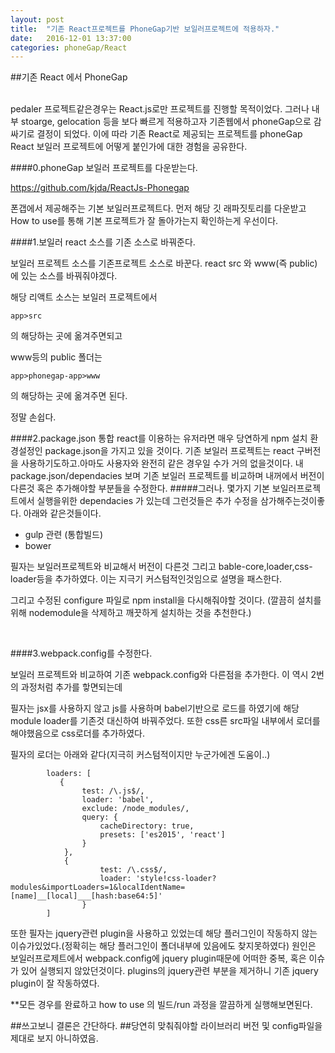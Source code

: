 ```yaml
---
layout: post
title:  "기존 React프로젝트를 PhoneGap기반 보일러프로젝트에 적용하자."
date:   2016-12-01 13:37:00
categories: phoneGap/React
---
```


##기존 React 에서  PhoneGap

<br>
pedaler 프로젝트같은경우는 React.js로만 프로젝트를 진행할 목적이었다. 
그러나 내부 stoarge, gelocation 등을 보다 빠르게 적용하고자 기존웹에서 phoneGap으로 감싸기로 결정이 되었다. 
이에 따라 기존 React로 제공되는 프로젝트를 phoneGap React 보일러 프로젝트에 어떻게 붙인가에 대한 경험을 공유한다.
<br>

####0.phoneGap 보일러 프로젝트를 다운받는다.

https://github.com/kjda/ReactJs-Phonegap

폰갭에서 제공해주는 기본 보일러프로젝트다. 
먼저 해당 깃 래파짓토리를 다운받고 How to use를 통해 기본 프로젝트가 잘 돌아가는지 확인하는게 우선이다.
<br>


####1.보일러 react 소스를 기존 소스로 바꿔준다.

보일러 프로젝트 소스를  기존프로젝트 소스로 바꾼다.
react src 와 www(즉 public)에 있는 소스를 바꿔줘야겠다.

해당 리액트 소스는 보일러 프로젝트에서

~~~
app>src          
~~~

의 해당하는 곳에 옮겨주면되고

www등의 public 폴더는

~~~
app>phonegap-app>www
~~~

의 해당하는 곳에 옮겨주면 된다. 

정말 손쉽다.
<br>

####2.package.json 통합
react를 이용하는 유저라면 매우 당연하게 npm 설치 환경설정인 package.json을 가지고 있을 것이다.
기존 보일러 프로젝트는 react 구버전을 사용하기도하고.아마도 사용자와 완전히 같은 경우일 수가 거의 없을것이다. 
내 package.json/dependacies 보며  기존 보일러 프로젝트를 비교하며 내꺼에서 버전이 다른것 혹은 추가해야할 부분들을 수정한다. 
#####그러나.
몇가지 기본 보일러프로젝트에서 실행을위한 dependacies 가 있는데 그런것들은 추가 수정을 삼가해주는것이좋다. 아래와 같은것들이다.

* gulp 관련 (통합빌드)
* bower 

필자는 보일러프로젝트와 비교해서 버전이 다른것 그리고 bable-core,loader,css-loader등을 추가하였다. 이는 지극기 커스텀적인것임으로 설명을 패스한다.

그리고 수정된 configure 파일로 npm install을 다시해줘야할 것이다.
(깔끔히 설치를 위해 nodemodule을 삭제하고 깨끗하게 설치하는 것을 추천한다.)

<br>

####3.webpack.config를 수정한다.

보일러 프로젝트와 비교하여 기존 webpack.config와 다른점을 추가한다. 이 역시 2번의 과정처럼 추가를 핳면되는데

필자는 jsx를 사용하지 않고 js를 사용하며 babel기반으로 로드를 하였기에 해당 module loader를 기존것 대신하여 바꿔주었다. 또한 css른 src파일 내부에서 로더를 해야했음으로 css로더를 추가하였다.

필자의 로더는 아래와 같다(지극히 커스텀적이지만 누군가에겐 도움이..)

~~~
        loaders: [
           {
                test: /\.js$/,
                loader: 'babel',
                exclude: /node_modules/,
                query: {
                    cacheDirectory: true,
                    presets: ['es2015', 'react']
                }
            },
            {
                    test: /\.css$/,
                    loader: 'style!css-loader?modules&importLoaders=1&localIdentName=[name]__[local]___[hash:base64:5]'
                }
        ]
~~~~        
   
또한 필자는 jquery관련 plugin을 사용하고 있었는데 해당 플러그인이 작동하지 않는 이슈가있었다.(정확히는 해당 플러그인이 폴더내부에 있음에도 찾지못하였다)
원인은 보일러프로제트에서  webpack.config에 jquery plugin때문에 어떠한 중복, 혹은 이슈가 있어 실행되지 않았던것이다. 
plugins의 jquery관련 부분을 제거하니 기존 jquery plugin이 잘 작동하였다.

**모든 경우를 완료하고 how to use 의 빌드/run 과정을 깔끔하게 실행해보면된다.


##쓰고보니 결론은 간단하다. 
##당연히 맞춰줘야할 라이브러리 버전 및 config파일을 제대로 보지 아니하였음.




